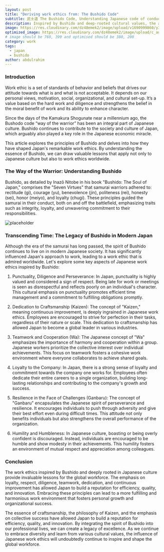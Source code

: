 ```yaml
---
layout: post
title: "Deriving work ethics from: The Bushido Code"
subtitle: 武士道 The Bushido Code, Understanding Japanese code of conduct. And what can we learn from them?
description: Inspired by Bushido and deep-rooted cultural values, the article delves into the principles of diligence, respect, and continuous improvement that shape Japan's exemplary work ethic
image: https://res.cloudinary.com/dz48emek2/image/upload/v1690999860/y3woxqoxn3bd7k9znqeh.jpg
optimized_image: https://res.cloudinary.com/dz48emek2/image/upload/c_auto,w_380/y3woxqoxn3bd7k9znqeh
# image should be 760, 399 and optimised should be 380, 200
category: work
tags:
  - japan
  - bushido
author: abdulrahim
---
```


### Introduction
Work ethic is a set of standards of behavior and beliefs that drives our attitude towards what is and what is not acceptable. It depends on our personal views, motivation, social, organizational, and cultural set-up. It’s a value based on the hard work and diligence and strengthens the belief in the moral benefit of work and its ability to enhance character. 

Since the days of the Kamakura Shogunate near a millennium ago, the Bushodo code “way of the warrior” has been an integral part of Japanese culture. Bushido continues to contribute to the society and culture of Japan, which arguably also played a key role in the Japanese economic miracle. 

This article explores the principles of Bushido and delves into how they have shaped Japan's remarkable work ethics. By understanding the essence of Bushido, we can draw valuable lessons that apply not only to Japanese culture but also to work ethics worldwide.

### The Way of the Warrior: Understanding Bushido
Bushido, as detailed by Inazō Nitobe in his book "Bushido: The Soul of Japan," comprises the "Seven Virtues" that samurai warriors adhered to: rectitude (gi), courage (yu), benevolence (jin), politeness (rei), honesty (sei), honor (meiyo), and loyalty (chugi). These principles guided the samurai in their conduct, both on and off the battlefield, emphasizing traits such as integrity, loyalty, and unwavering commitment to their responsibilities.

![placeholder](https://res.cloudinary.com/dz48emek2/image/upload/v1691233636/bcmlkp0svyfq1rr4yjhm.jpg "Bushido hand painted colored photograph") 

### Transcending Time: The Legacy of Bushido in Modern Japan
Although the era of the samurai has long passed, the spirit of Bushido continues to live on in modern Japanese society. It has significantly influenced Japan's approach to work, leading to a work ethic that is admired worldwide. Let's explore some key aspects of Japanese work ethics inspired by Bushido:

1. Punctuality, Diligence and Perseverance:
In Japan, punctuality is highly valued and considered a sign of respect. Being late for work or meetings is seen as disrespectful and reflects poorly on an individual's character. This cultural emphasis on punctuality promotes efficient time management and a commitment to fulfilling obligations promptly.

2. Dedication to Craftsmanship (Kaizen):
The concept of "Kaizen," meaning continuous improvement, is deeply ingrained in Japanese work ethics. Employees are encouraged to strive for perfection in their tasks, regardless of their nature or scale. This dedication to craftsmanship has allowed Japan to become a global leader in various industries.

3. Teamwork and Cooperation (Wa):
The Japanese concept of "Wa" emphasizes the importance of harmony and cooperation within a group. Japanese workers prioritize the collective interest over individual achievements. This focus on teamwork fosters a cohesive work environment where everyone collaborates to achieve shared goals.

4. Loyalty to the Company:
In Japan, there is a strong sense of loyalty and commitment towards the company one works for. Employees often dedicate their entire careers to a single organization, building long-lasting relationships and contributing to the company's growth and success.

5. Resilience in the Face of Challenges (Ganbaru):
The concept of "Ganbaru" encapsulates the Japanese spirit of perseverance and resilience. It encourages individuals to push through adversity and give their best effort even during difficult times. This attitude not only benefits individuals but also strengthens the overall performance of the organization.

6. Humility and Humbleness:
In Japanese culture, boasting or being overly confident is discouraged. Instead, individuals are encouraged to be humble and show modesty in their achievements. This humility fosters an environment of mutual respect and appreciation among colleagues.

### Conclusion
The work ethics inspired by Bushido and deeply rooted in Japanese culture provide invaluable lessons for the global workforce. The emphasis on loyalty, respect, diligence, teamwork, dedication, and continuous improvement has allowed Japan to build a reputation for efficiency, quality, and innovation. Embracing these principles can lead to a more fulfilling and harmonious work environment that fosters personal growth and organizational success.

<!-- The work ethics inspired by Bushido and deeply rooted in Japanese culture provide invaluable lessons for the global workforce. Embracing principles of  can lead to a more fulfilling and harmonious work environment that fosters personal growth and organizational success. The Bushido code has left an indelible mark on Japanese culture, shaping their exceptional work ethic and contributing to their economic success. -->

The essence of craftsmanship, the philosophy of Kaizen, and the emphasis on collective success have allowed Japan to build a reputation for efficiency, quality, and innovation. By integrating the spirit of Bushido into our professional lives, we can create a legacy of excellence. As we continue to embrace diversity and learn from various cultural values, the influence of Japanese work ethics will undoubtedly continue to inspire and shape the global workforce.

<!-- 

#### ---

At the core of Japanese work ethics lies the value of diligence and perseverance. The Japanese philosophy of "ganbaru," or doing one's best, motivates individuals to overcome challenges and push their limits to achieve success. This dedication to continuous improvement has been instrumental in Japan's remarkable economic growth and global influence.

Punctuality and Time Management
Japanese work ethics place immense importance on punctuality and time management. Being late to work or a meeting is considered disrespectful and reflects poorly on an individual's character. This cultural emphasis on punctuality promotes efficient time management and a commitment to fulfilling obligations promptly.

Kaizen: The Pursuit of Continuous Improvement
The principle of Kaizen, meaning "continuous improvement," is deeply ingrained in Japanese work culture. It encourages individuals and organizations to make incremental improvements in processes, products, and skills over time. This philosophy fosters an environment where individuals strive for perfection in their tasks, regardless of their nature or scale.

Teamwork and Harmony
Japanese work ethics prioritize collective goals over individual achievements. The concept of "Wa" emphasizes the importance of harmony and cooperation within the workplace. Employees are encouraged to work cohesively as a team, supporting each other to achieve common goals. This focus on teamwork fosters a strong sense of camaraderie and loyalty among employees, creating a positive and productive work environment.


Punctuality and Respect
In Japan, punctuality is a matter of great importance. Being on time is seen as a mark of respect for others and reflects positively on one's character. This cultural emphasis on punctuality fosters efficient time management and a commitment to fulfilling obligations promptly.

Dedication to Craftsmanship
The concept of "Kaizen," which translates to continuous improvement, lies at the heart of Japanese work ethics. Employees are encouraged to strive for perfection in their tasks, regardless of their nature or scale. This dedication to craftsmanship has enabled Japan to become a global leader in various industries.

Teamwork and Cooperation
The Japanese concept of "Wa" places great importance on harmony and cooperation within a group. Employees are taught to prioritize the collective interest over individual achievements. This focus on teamwork fosters a cohesive work environment where everyone collaborates to achieve shared goals.

Loyalty to the Company
In Japan, there is a strong sense of loyalty and commitment towards the company one works for. Employees often dedicate their entire careers to a single organization, building long-lasting relationships and contributing to the company's growth and success.

Resilience in the Face of Challenges
The principle of "Ganbaru" encapsulates the Japanese spirit of perseverance and resilience. It encourages individuals to push through adversity and give their best effort even during difficult times. This attitude not only benefits individuals but also strengthens the overall performance of the organization.

Humility and Humbleness
In Japanese culture, boasting or being overly confident is discouraged. Instead, individuals are encouraged to be humble and show modesty in their achievements. This humility fosters an environment of mutual respect and appreciation among colleagues.

Embracing Work Ethics: A Global Lesson
The work ethics inspired by Bushido and deeply rooted in Japanese culture provide invaluable lessons for the global workforce. The emphasis on loyalty, respect, dedication, and continuous improvement has allowed Japan to build a reputation for excellence. By integrating the spirit of Bushido into our professional lives, we can create a more profound sense of purpose and a legacy of productivity and respect. -->